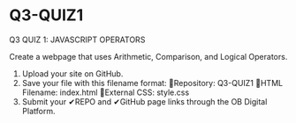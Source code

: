 # Q3-QUIZ1
Q3 QUIZ 1: JAVASCRIPT OPERATORS

Create a webpage that uses Arithmetic, Comparison, and Logical Operators.

1. Upload your site on GitHub.
2. Save your file with this filename format: 
      💜Repository: Q3-QUIZ1
      💜HTML Filename: index.html
      💜External CSS: style.css
3. Submit your ✔REPO and ✔GitHub page links through the OB Digital Platform.
